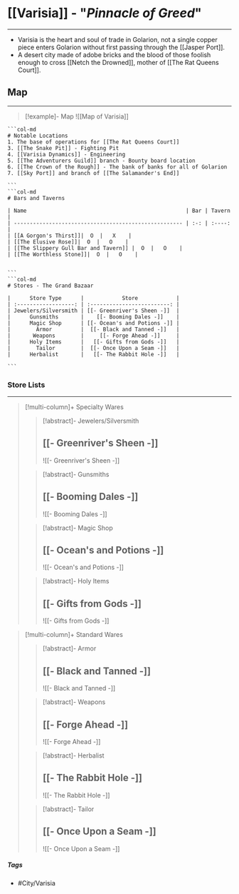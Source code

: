 
# [[Varisia]] - "*Pinnacle of Greed*"
---
- Varisia is the heart and soul of trade in Golarion, not a single copper piece enters Golarion without first passing through the [[Jasper Port]]. 
- A desert city made of adobe bricks and the blood of those foolish enough to cross [[Netch the Drowned]], mother of [[The Rat Queens Court]]. 

## Map 
---
>[!example]- Map 
>![[Map of Varisia]]

````col
```col-md
# Notable Locations
1. The base of operations for [[The Rat Queens Court]]
3. [[The Snake Pit]] - Fighting Pit
4. [[Varisia Dynamics]] - Engineering 
5. [[The Adventurers Guild]] branch - Bounty board location
6. [[The Crown of the Rough]] - The bank of banks for all of Golarion
7. [[Sky Port]] and branch of [[The Salamander's End]]

```
```col-md
# Bars and Taverns

| Name                                                  | Bar | Tavern |
| ----------------------------------------------------- | :-: | :----: |
| [[A Gorgon's Thirst]]|  O  |   X    |
| [[The Elusive Rose]]|  O  |   O    |
| [[The Slippery Gull Bar and Tavern]] |  O  |   O    |
| [[The Worthless Stone]]|  O  |   O    |


```
```col-md
# Stores - The Grand Bazaar

|      Store Type      |            Store            |
| :------------------: | :-------------------------: |
| Jewelers/Silversmith | [[- Greenriver's Sheen -]]  |
|      Gunsmiths       |    [[- Booming Dales -]]    |
|      Magic Shop      | [[- Ocean's and Potions -]] |
|        Armor         |  [[- Black and Tanned -]]   |
|       Weapons        |     [[- Forge Ahead -]]     |
|      Holy Items      |   [[- Gifts from Gods -]]   |
|        Tailor        |  [[- Once Upon a Seam -]]   |
|      Herbalist       |   [[- The Rabbit Hole -]]   |

```
````

### Store Lists 
---
>[!multi-column]+ Specialty Wares
>>[!abstract]- Jewelers/Silversmith 
>>## [[- Greenriver's Sheen -]]
>>![[- Greenriver's Sheen -]]
>
>>[!abstract]- Gunsmiths
>>## [[- Booming Dales -]]
>>![[- Booming Dales -]]
>
>>[!abstract]- Magic Shop 
>>## [[- Ocean's and Potions -]]
>>![[- Ocean's and Potions -]]
>
>>[!abstract]- Holy Items 
>>## [[- Gifts from Gods -]]
>>![[- Gifts from Gods -]]

>[!multi-column]+ Standard Wares
>>[!abstract]- Armor 
>>## [[- Black and Tanned -]]
>>![[- Black and Tanned -]]
>
>>[!abstract]- Weapons 
>>## [[- Forge Ahead -]]
>>![[- Forge Ahead -]]
>
>
>>[!abstract]- Herbalist 
>>## [[- The Rabbit Hole -]]
>>![[- The Rabbit Hole -]]
>
>>[!abstract]- Tailor
>>## [[- Once Upon a Seam -]]
>>![[- Once Upon a Seam -]]


##### Tags 
- #City/Varisia

